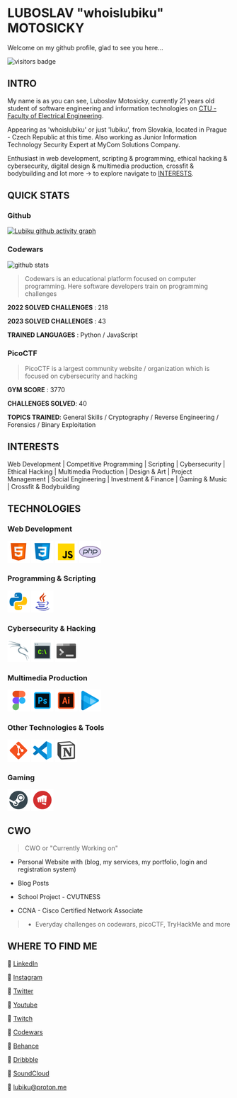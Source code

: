 
# LUBOSLAV "whoislubiku" MOTOSICKY

Welcome on my github profile, glad to see you here...

![visitors badge](https://visitor-badge.glitch.me/badge?page_id=https://github.com/lubiku35)  


## INTRO

My name is as you can see, Luboslav Motosicky, currently 21 years old student of software engineering and information technologies on [CTU - Faculty of Electrical Engineering](https://sit.fel.cvut.cz/).

Appearing as 'whoislubiku' or just 'lubiku', from Slovakia, located in Prague - Czech Republic at this time.
Also working as Junior Information Technology Security Expert at MyCom Solutions Company.

Enthusiast in web development, scripting & programming, ethical hacking & cybersecurity, digital design & multimedia production, crossfit & bodybuilding and lot more -> to explore navigate to [INTERESTS](#interests).

## QUICK STATS

### Github 

[![Lubiku github activity graph](https://github-readme-activity-graph.cyclic.app/graph?username=lubiku35&custom_title=Github%20Activity%20Graph&theme=react-dark)](https://github.com/lubiku35/github-readme-activity-graph)

### Codewars 

![github stats](https://www.codewars.com/users/whoislubiku/badges/large)

> Codewars is an educational platform focused on computer programming. Here software developers train on programming challenges

**2022 SOLVED CHALLENGES** : 218

**2023 SOLVED CHALLENGES** : 43

**TRAINED LANGUAGES** : Python / JavaScript


### PicoCTF

> PicoCTF is a largest community website / organization which is focused on cybersecurity and hacking

**GYM SCORE** : 3770

**CHALLENGES SOLVED**: 40

**TOPICS TRAINED**: General Skills / Cryptography / Reverse Engineering / Forensics / Binary Exploitation

## INTERESTS

Web Development | Competitive Programming | Scripting | Cybersecurity | Ethical Hacking | Multimedia Production | Design & Art | Project Management | Social Engineering | Investment & Finance | Gaming & Music |  Crossfit & Bodybuilding 


## TECHNOLOGIES

### Web Development

![html](./technologies/html.png)
![css](./technologies/css.png)
![js](./technologies/js.png)
![php](./technologies/php.png)

### Programming & Scripting

![python](./technologies/python.png)
![java](./technologies/java.png)

### Cybersecurity & Hacking

![kali](./technologies/kali.png)
![cmd](./technologies/cmd.png)
![terminal](./technologies/terminal.png)

### Multimedia Production

![figma](./technologies/figma.png)
![photoshop](./technologies/photoshop.png)
![illustrator](./technologies/illustrator.png)
![vegas](./technologies/vegas.png)

### Other Technologies & Tools

![git](./technologies/git.png)
![vsc](./technologies/vsc.png)
![notion](./technologies/notion.png)

### Gaming

![steam](./technologies/steam.png)
![riot](./technologies/riot.png)

## CWO

> CWO or "Currently Working on"

- Personal Website with (blog, my services, my portfolio, login and registration system)

- Blog Posts

- School Project - CVUTNESS

- CCNA - Cisco Certified Network Associate

>  - Everyday challenges on codewars, picoCTF, TryHackMe and more

## WHERE TO FIND ME

📎 [LinkedIn](https://www.linkedin.com/in/whoislubiku/)

📎 [Instagram](https://www.instagram.com/lubiku35/)

📎 [Twitter](https://twitter.com/whoislubiku)

📎 [Youtube](https://www.youtube.com/channel/UCiwUj6DcYCPGhAi3sv2uTlQ)

📎 [Twitch](https://www.twitch.tv/whoislubiku)

📎 [Codewars](https://www.codewars.com/users/whoislubiku)

📎 [Behance](https://www.behance.net/bylubiku)

📎 [Dribbble](https://dribbble.com/lubiku)

📎 [SoundCloud](https://soundcloud.com/lubo-moto-ick)

📎 lubiku@proton.me
